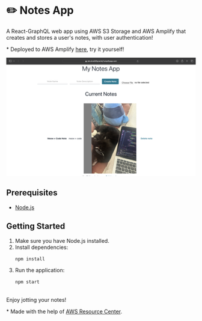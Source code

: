 # ✏️ Notes App

A React-GraphQL web app using AWS S3 Storage and AWS Amplify that creates and stores a user's notes, with user authentication!

\* Deployed to AWS Amplify [here](https://jolo.dvw50fqzwmkj7.amplifyapp.com), try it yourself!

![Demo Image](https://github.com/joelofrese/Amplify-React-GraphQL/blob/jolo/Demo.png?raw=true)

## Prerequisites

- [Node.js](https://nodejs.org/)

## Getting Started

1. Make sure you have Node.js installed.
2. Install dependencies:
   ```bash
   npm install
   ```
3. Run the application:
   ```bash
   npm start
   ```
\
Enjoy jotting your notes! 

\* Made with the help of [AWS Resource Center](https://aws.amazon.com/getting-started/).
